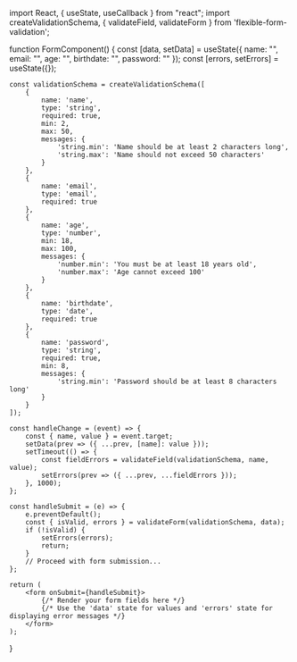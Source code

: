 import React, { useState, useCallback } from "react";
import createValidationSchema, { validateField, validateForm } from 'flexible-form-validation';

function FormComponent() {
    const [data, setData] = useState({
        name: "",
        email: "",
        age: "",
        birthdate: "",
        password: ""
    });
    const [errors, setErrors] = useState({});

    const validationSchema = createValidationSchema([
        { 
            name: 'name', 
            type: 'string', 
            required: true, 
            min: 2, 
            max: 50,
            messages: {
                'string.min': 'Name should be at least 2 characters long',
                'string.max': 'Name should not exceed 50 characters'
            }
        },
        { 
            name: 'email', 
            type: 'email', 
            required: true 
        },
        { 
            name: 'age', 
            type: 'number', 
            min: 18, 
            max: 100,
            messages: {
                'number.min': 'You must be at least 18 years old',
                'number.max': 'Age cannot exceed 100'
            }
        },
        { 
            name: 'birthdate', 
            type: 'date', 
            required: true 
        },
        { 
            name: 'password', 
            type: 'string', 
            required: true, 
            min: 8,
            messages: {
                'string.min': 'Password should be at least 8 characters long'
            }
        }
    ]);

    const handleChange = (event) => {
        const { name, value } = event.target;
        setData(prev => ({ ...prev, [name]: value }));
        setTimeout(() => {
            const fieldErrors = validateField(validationSchema, name, value);
            setErrors(prev => ({ ...prev, ...fieldErrors }));
        }, 1000);
    };

    const handleSubmit = (e) => {
        e.preventDefault();
        const { isValid, errors } = validateForm(validationSchema, data);
        if (!isValid) {
            setErrors(errors);
            return;
        }
        // Proceed with form submission...
    };

    return (
        <form onSubmit={handleSubmit}>
            {/* Render your form fields here */}
            {/* Use the 'data' state for values and 'errors' state for displaying error messages */}
        </form>
    );
}